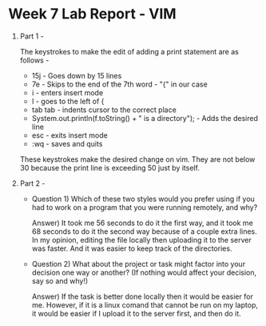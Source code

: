 # Week 7 Lab Report - VIM


1. Part 1 - 

    The keystrokes to make the edit of adding a print statement are as follows - 
    
    
    + 15j - Goes down by 15 lines
    + 7e - Skips to the end of the 7th word - "{" in our case
    + i - enters insert mode
    + l - goes to the left of {
    + tab tab - indents cursor to the correct place
    + System.out.println(f.toString() + " is a directory"); - Adds the desired line
    + esc - exits insert mode
    + :wq - saves and quits
    
    
    These keystrokes make the desired change on vim. They are not below 30 because the print line is exceeding 50 just by itself. 
    
    

2. Part 2 -
    
    + Question 1) Which of these two styles would you prefer using if you had to work on a program that you were running remotely, and why?


      Answer) It took me 56 seconds to do it the first way, and it took me 68 seconds to do it the second way because of a couple extra lines. In my opinion,
      editing the file locally then uploading it to the server was faster. And it was easier to keep track of the directories.
      
      
    + Question 2) What about the project or task might factor into your decision one way or another? (If nothing would affect your decision, say so and why!)
      
      
      Answer) If the task is better done locally then it would be easier for me. However, if it is a linux comand that cannot be run on my laptop, it would
      be easier if I upload it to the server first, and then do it.
      

